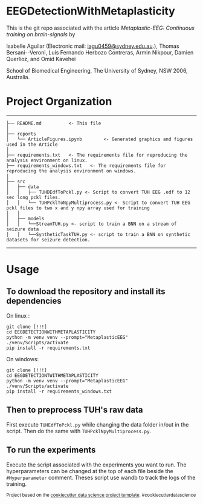 EEGDetectionWithMetaplasticity
==============================

This is the git repo associated with the article _Metaplastic-EEG: Continuous training on brain-signals_ by

Isabelle Aguilar (Electronic mail: iagu0459@sydney.edu.au.), Thomas Bersani--Veroni, Luis Fernando Herbozo Contreras, Armin Nikpour, Damien Querlioz, and Omid Kavehei

School of Biomedical Engineering, The University of Sydney, NSW 2006, Australia.


# Project Organization
------------

    
    ├── README.md          <- This file
    │
    ├── reports            
    │   └── ArticleFigures.ipynb        <- Generated graphics and figures used in the Article
    │
    ├── requirements.txt   <- The requirements file for reproducing the analysis environment on linux.
    ├── requirements_windows.txt   <- The requirements file for reproducing the analysis environment on windows.
    │
    ├── src                
    │   ├── data           
    │   │   ├── TUHDEdfToPckl.py <- Script to convert TUH EEG .edf to 12 sec long pckl files.
    │   │   └── TUHPcklToNpyMultiprocess.py <- Script to convert TUH EEG pckl files to two x and y npy array used for training
    │   │
    │   ├── models      
    │   │   └──StreamTUH.py <- script to train a BNN on a stream of seizure data   
    │   │   └──SyntheticTaskTUH.py <- script to train a BNN on synthetic datasets for seizure detection.



--------
# Usage

## To download the repository and install its dependencies 

On linux : 
```terminal
git clone [!!!]
cd EEGDETECTIONWITHMETAPLASTICITY
python -m venv venv --prompt="MetaplasticEEG"
./venv/Scripts/activate
pip install -r requirements.txt
```

On windows:

```
git clone [!!!]
cd EEGDETECTIONTWITHMETAPLASTICITY
python -m venv venv --prompt="MetaplasticEEG"
./venv/Scripts/activate
pip install -r requirements_windows.txt
```
## Then to preprocess TUH's raw data

First execute ```TUHEdfToPckl.py``` while changing the data folder in/out in the script. Then do the same with ```TUHPcklNpyMultiprocess.py```.

## To run the experiments

Execute the script associated with the experiments you want to run. The hyperparameters can be changed at the top of each file beside the ```#Hyperparameter``` comment. Theses script use wandb to track the logs of the training.



<p><small>Project based on the <a target="_blank" href="https://drivendata.github.io/cookiecutter-data-science/">cookiecutter data science project template</a>. #cookiecutterdatascience</small></p>
